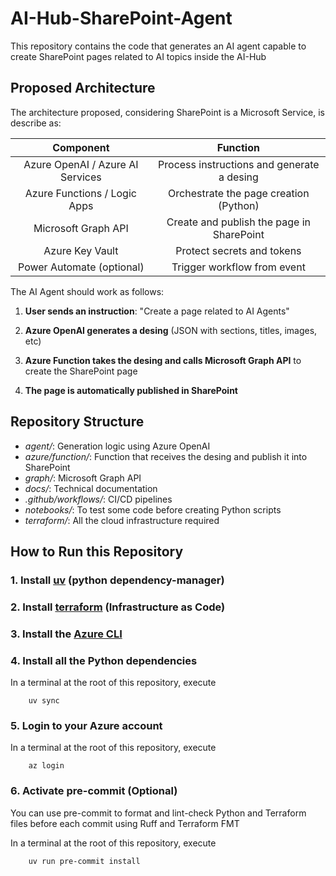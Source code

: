 # AI-Hub-SharePoint-Agent

This repository contains the code that generates an AI agent capable to create SharePoint pages related to AI topics inside the AI-Hub

## Proposed Architecture

The architecture proposed, considering SharePoint is a Microsoft Service, is describe as:

| Component  | Function |
|:--:|:--:|
|Azure OpenAI / Azure AI Services | Process instructions and generate a desing |
| Azure Functions / Logic Apps | Orchestrate the page creation (Python) |
| Microsoft Graph API | Create and publish the page in SharePoint |
| Azure Key Vault | Protect secrets and tokens |
| Power Automate (optional) | Trigger workflow from event |


The AI Agent should work as follows:

1. **User sends an instruction**: "Create a page related to AI Agents"

2. **Azure OpenAI generates a desing** (JSON with sections, titles, images, etc)

3. **Azure Function takes the desing and calls Microsoft Graph API** to create the SharePoint page

4. **The page is automatically published in SharePoint**

## Repository Structure

- *agent/*: Generation logic using Azure OpenAI
- *azure/function/*: Function that receives the desing and publish it into SharePoint
- *graph/*: Microsoft Graph API
- *docs/*: Technical documentation
- *.github/workflows/*: CI/CD pipelines
- *notebooks/*: To test some code before creating Python scripts
- *terraform/*: All the cloud infrastructure required

## How to Run this Repository

### 1. Install [uv](https://docs.astral.sh/uv/getting-started/installation/#standalone-installer) (python dependency-manager)

### 2. Install [terraform](https://developer.hashicorp.com/terraform/tutorials/aws-get-started/install-cli) (Infrastructure as Code)

### 3. Install the [Azure CLI](https://learn.microsoft.com/es-es/cli/azure/install-azure-cli?view=azure-cli-latest)


### 4. Install all the Python dependencies

In a terminal at the root of this repository, execute

        uv sync


### 5. Login to your Azure account

In a terminal at the root of this repository, execute

        az login

### 6. Activate pre-commit (Optional)

You can use pre-commit to format and lint-check Python and Terraform files before each commit using Ruff and Terraform FMT

In a terminal at the root of this repository, execute

        uv run pre-commit install

